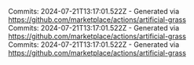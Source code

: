 Commits: 2024-07-21T13:17:01.522Z - Generated via https://github.com/marketplace/actions/artificial-grass
<br>
Commits: 2024-07-21T13:17:01.522Z - Generated via https://github.com/marketplace/actions/artificial-grass
<br>
Commits: 2024-07-21T13:17:01.522Z - Generated via https://github.com/marketplace/actions/artificial-grass
<br>
